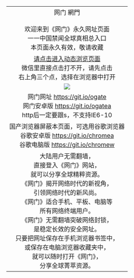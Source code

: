 ﻿<table>
  <tr></tr>
  <!--tr><td colspan=2 align=center><img src="https://cloud.githubusercontent.com/assets/11880933/13434984/f430fae2-e012-11e5-814f-c2df1e82b247.jpg" /></td></tr-->
  <tr>
    <td colspan=2 align=center>网门 網門<br/><br/>
    欢迎来到《网门》永久网址页面<br/>
    一一中国禁闻全球真相总入口<br/>
    本页面永久有效，敬请收藏
    </td>
  </tr>
  <tr>
    <td colspan=2 align=center>
    <a href="https://duqacb07efc3m.cloudfront.net/?from=github" target="_blank">请点击进入动态浏览页面</a><br/>
    微信里直接点击打不开，请先点击<br/>右上角三个点，选择在浏览器中打开
    <!--br/><br/>海外直连网址 <a href="http://www.ogate.org/oGate.aspx?from=githubo" target="_blank">www.ogate.org</a-->
    <!--br>* IE6打开动态网址须在选项中勾选TLS 1.0-->
    </td>
  </tr>
  <tr>
    <td colspan=2 align=center><a href="https://duqacb07efc3m.cloudfront.net/?from=github" target="_blank"><img src="https://cloud.githubusercontent.com/assets/11880933/15631437/70d0a74e-259d-11e6-946f-6237b4b657bd.jpg" /></a></td> 
  </tr>
  <tr>
    <td colspan=2 align=center>
      网门网址
      <a href="https://github.com/ogate/ogate/blob/master/README.md?web" target="_blank">https://git.io/ogate</a><br>
      网门安卓版
      <a href="https://duqacb07efc3m.cloudfront.net/ogUP.aspx?name=2A%2FoGate.apk">https://git.io/ogatea</a><br/>
      http后一定要跟s，不支持IE6-10
    </td>
  </tr>
  <tr>
    <td colspan=2 align=center>国产浏览器屏蔽本页面，可选用谷歌浏览器<br/>
      谷歌安卓版
      <a href="https://duqacb07efc3m.cloudfront.net/ogUP.aspx?name=2A%2FChrome.apk">https://git.io/chromea</a><br/>
      谷歌电脑版
      <a href="https://duqacb07efc3m.cloudfront.net/ogUP.aspx?name=2A%2FChrome.zip">https://git.io/chromew</a>
    </td>
  </tr>
  <tr>
    <td colspan=2 align=center>大陆用户无需翻墙，<br/>
直接登入《网门》网站，<br/>就可以分享全球精粹资源。<br/>
《网门》揭开网络时代的新视角，<br/>引领网络时代的新风尚。<br/>
《网门》适合手机、平板、电脑等<br/>所有网络终端用户。<br/>
《网门》无需翻墙突破网络封锁，<br/>是稳定长效的安全网址。<br/>
只要把网址保存在手机浏览器书签中，<br/>或保存在电脑浏览器收藏夹中，
<br/>就可以随时打开《网门》，<br/>分享全球菁萃资源。
    </td>
  </tr>
</table>
